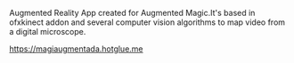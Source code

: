Augmented Reality App created for Augmented Magic.It's based in ofxkinect addon
and several computer vision algorithms to map video from a digital microscope.

https://magiaugmentada.hotglue.me


